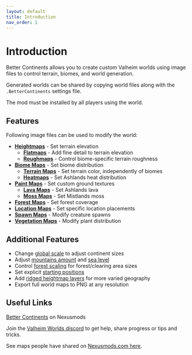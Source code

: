 ```yaml
---
layout: default
title: Introduction
nav_order: 1
---
```


# Introduction

Better Continents allows you to create custom Valheim worlds using image files to control terrain, biomes, and world generation.

Generated worlds can be shared by copying world files along with the `.BetterContinents` settings file.

The mod must be installed by all players using the world.

## Features

Following image files can be used to modify the world:

* **[Heightmaps](settings/heightmap.html#heightmap-file)** - Set terrain elevation
  * **[Flatmaps](settings/flatmap.html#flatmap-file)** - Add fine detail to terrain elevation
  * **[Roughmaps](settings/roughmap.html#roughmap-file)** - Control biome-specific terrain roughness
* **[Biome Maps](settings/biomemap.html#biomemap-file)** - Set biome distribution
  * **[Terrain Maps](settings/terrainmap.html)** - Set terrain color, independently of biomes
  * **[Heatmaps](settings/heatmap.html)** - Set Ashlands heat distribution
* **[Paint Maps](settings/paintmap.html)** - Set custom ground textures
  * **[Lava Maps](settings/lavamap.html)** - Set Ashlands lava
  * **[Moss Maps](settings/mossmap.html)** - Set Mistlands moss
* **[Forest Maps](settings/forest.html#forestmap-file)** - Set forest coverage
* **[Location Maps](settings/locationmap.html)** - Set specific location placements
* **[Spawn Maps](settings/spawnmap.html#spawnmap-file)** - Modify creature spawns
* **[Vegetation Maps](settings/vegetationmap.html)** - Modify plant distribution

## Additional Features

* Change [global scale](settings/global.html#continent-size) to adjust continent sizes
* Adjust [mountains amount](settings/global.html#mountains-amount) and [sea level](settings/global.html#sea-level-adjustment)
* Control [forest scaling](settings/forest.html#forest-scale) for forest/clearing area sizes
* Set explicit [starting positions](settings/start-position.html)
* Add [ridged heightmap layers](settings/ridges.html) for more varied geography
* Export full world maps to PNG at any resolution

## Useful Links

[Better Continents](https://www.nexusmods.com/valheim/mods/446) on Nexusmods

Join the [Valheim Worlds discord](https://discord.gg/3XW8ZntYzN) to get help, share progress or tips and tricks.

See maps people have shared on [Nexusmods.com here](https://www.nexusmods.com/valheim/mods/categories/13/).
